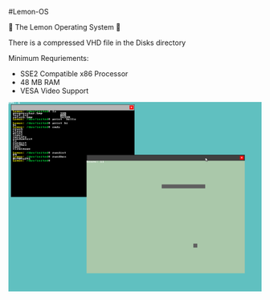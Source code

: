 #Lemon-OS

:lemon: The Lemon Operating System :lemon:

There is a compressed VHD file in the Disks directory

Minimum Requriements:
 * SSE2 Compatible x86 Processor
 * 48 MB RAM
 * VESA Video Support

 ![Screenshot1](screenshot.png)
